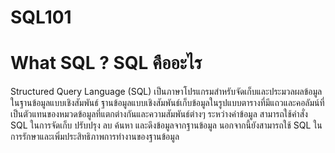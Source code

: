 # SQL101 

# What SQL ?  SQL คืออะไร
Structured Query Language (SQL) เป็นภาษาโปรแกรมสำหรับจัดเก็บและประมวลผลข้อมูลในฐานข้อมูลแบบเชิงสัมพันธ์ ฐานข้อมูลแบบเชิงสัมพันธ์เก็บข้อมูลในรูปแบบตารางที่มีแถวและคอลัมน์ที่เป็นตัวแทนของหมวดข้อมูลที่แตกต่างกันและความสัมพันธ์ต่างๆ ระหว่างค่าข้อมูล สามารถใช้คำสั่ง SQL ในการจัดเก็บ ปรับปรุง ลบ ค้นหา และดึงข้อมูลจากฐานข้อมูล นอกจากนี้ยังสามารถใช้ SQL ในการรักษาและเพิ่มประสิทธิภาพการทำงานของฐานข้อมูล
